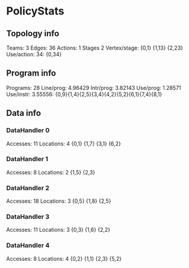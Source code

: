 # PolicyStats
## Topology info
Teams:		3
Edges:		36
Actions:	1
Stages		2
Vertex/stage:	{0,1} {1,13} {2,23} 
Use/action:	34: {0,34} 

## Program info
Programs:	28
Line/prog:	4.96429
Intr/prog:	3.82143
Use/prog:	1.28571
Use/instr:	3.55556: {0,9}{1,4}{2,5}{3,4}{4,2}{5,2}{6,1}{7,4}{8,1}

## Data info

### DataHandler 0
Accesses:	11
Locations:	4
{0,1} {1,7} {3,1} {6,2} 

### DataHandler 1
Accesses:	8
Locations:	2
{1,5} {2,3} 

### DataHandler 2
Accesses:	18
Locations:	3
{0,5} {1,8} {2,5} 

### DataHandler 3
Accesses:	11
Locations:	3
{0,3} {1,6} {2,2} 

### DataHandler 4
Accesses:	8
Locations:	4
{0,2} {1,1} {2,3} {5,2} 